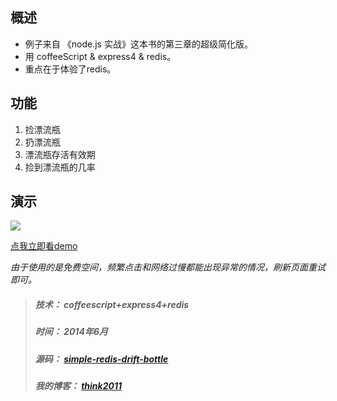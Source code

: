 
## 概述
* 例子来自 《node.js 实战》这本书的第三章的超级简化版。
* 用 coffeeScript & express4 & redis。
* 重点在于体验了redis。

## 功能
1. 捡漂流瓶
2. 扔漂流瓶
3. 漂流瓶存活有效期
4. 捡到漂流瓶的几率


## 演示
![](http://think2011.qiniudn.com/simple-redis-drift-bottle-1.png)


[点我立即看demo](http://simple-redis-drift-bottle-1-c9-think2011.c9.io/)


*由于使用的是免费空间，频繁点击和网络过慢都能出现异常的情况，刷新页面重试即可。*

> ##### 技术： coffeescript+express4+redis
> ##### 时间： 2014年6月
> ##### 源码： [simple-redis-drift-bottle](https://github.com/think2011/simple-redis-drift-bottle.git)
> ##### 我的博客： [think2011](http://think2011.github.io/)
